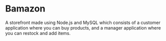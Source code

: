 # Bamazon
A storefront made using Node.js and MySQL which consists of a customer application where you can buy products, and a manager application where you can restock and add items.
